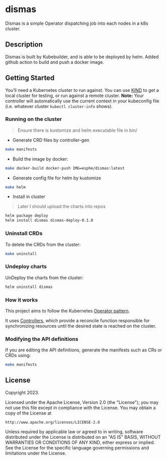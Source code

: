 # dismas
Dismas is a simple Operator dispatching job into each nodes in a k8s cluster.

## Description
Dismas is built by Kubebuilder, and is able to be deployed by helm.
Added github action to build and push a docker image.

## Getting Started
You’ll need a Kubernetes cluster to run against. You can use [KIND](https://sigs.k8s.io/kind) to get a local cluster for testing, or run against a remote cluster.
**Note:** Your controller will automatically use the current context in your kubeconfig file (i.e. whatever cluster `kubectl cluster-info` shows).

### Running on the cluster

> Ensure there is kustomize and helm executable file in bin/

- Generate CRD files by controller-gen
```sh
make manifests
```

- Build the image by docker:
``` sh
make docker-build docker-push IMG=esphe/dismas:latest
```
- Generate config file for helm by kustomize
``` sh
make helm
```
- Install in cluster
> Later I should upload the charts into repos
```sh
helm package deploy
helm install dismas dismas-deploy-0.1.0
```

### Uninstall CRDs
To delete the CRDs from the cluster:

```sh
make uninstall
```

### Undeploy charts
UnDeploy the charts from the cluster:

```sh
helm uninstall dismas
```

### How it works
This project aims to follow the Kubernetes [Operator pattern](https://kubernetes.io/docs/concepts/extend-kubernetes/operator/).

It uses [Controllers](https://kubernetes.io/docs/concepts/architecture/controller/),
which provide a reconcile function responsible for synchronizing resources until the desired state is reached on the cluster.

### Modifying the API definitions
If you are editing the API definitions, generate the manifests such as CRs or CRDs using:

```sh
make manifests
```

## License

Copyright 2023.

Licensed under the Apache License, Version 2.0 (the "License");
you may not use this file except in compliance with the License.
You may obtain a copy of the License at

    http://www.apache.org/licenses/LICENSE-2.0

Unless required by applicable law or agreed to in writing, software
distributed under the License is distributed on an "AS IS" BASIS,
WITHOUT WARRANTIES OR CONDITIONS OF ANY KIND, either express or implied.
See the License for the specific language governing permissions and
limitations under the License.

